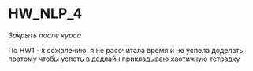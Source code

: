 # HW_NLP_4
_Закрыть после курса_

По HW1 - к сожалению, я не рассчитала время и не успела доделать, поэтому чтобы успеть в дедлайн прикладываю хаотичную тетрадку
